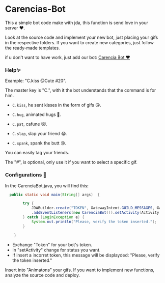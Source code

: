 # Carencias-Bot

This a simple bot code make with jda, this function is send love in your server ❤️.

Look at the source code and implement your new bot, just placing your gifs in the respective folders.
If you want to create new categories, just follow the ready-made templates.

if u don't want to have work, just add our bot:
[Carencia Bot ❤️](https://discord.com/oauth2/authorize?client_id=970027694366523443&scope=bot&permissions=19472)


### Help✨
Example: "C.kiss @Cute #20".

The master key is "C.", with it the bot understands that the command is for him.

- `C.kiss`, he sent kisses in the form of gifs 😘.

- `C.hug`, animated hugs 🤗.

- `C.pat`, cafune 😻.

- `C.slap`, slap your friend 😂.

- `C.spank`, spank the butt 😢.

You can easily tag your friends.

The "#", is optional, only use it if you want to select a specific gif.


### Configurations 📝

In the CarenciaBot.java, you will find this:

```Java
  public static void main(String[] args)  {

        try {
            JDABuilder.create("TOKEN", GatewayIntent.GUILD_MESSAGES, GatewayIntent.DIRECT_MESSAGES)
            .addEventListeners(new CarenciaBot()).setActivity(Activity.playing("loving ♥!")).build();
        } catch (LoginException e) {
            System.out.println("Please, verify the token inserted.");
        }

    }
``` 
- Exchange "Token" for your bot's token.
- In "setActivity" change for status you want.
- If insert a incorret token, this message will be displayded: "Please, verify the token inserted."

Insert into "Animatons" your gifs. If you want to implement new functions, analyze the source code and deploy.
